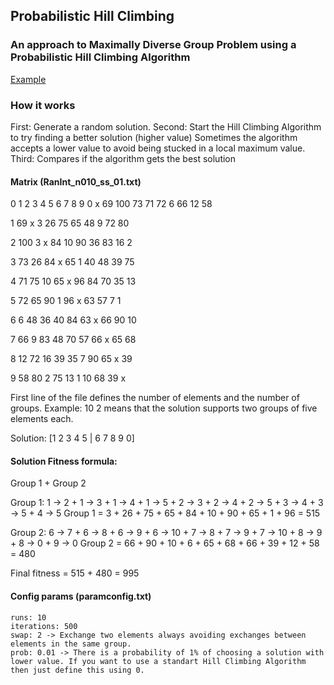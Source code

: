 ## Probabilistic Hill Climbing

### An approach to Maximally Diverse Group Problem using a Probabilistic Hill Climbing Algorithm

[Example](http://classconnection.s3.amazonaws.com/608/flashcards/1910608/jpg/fig_4_1_hill-climbing1349062649219.jpg/ "Hill Climbing")

### How it works
First: Generate a random solution.
Second: Start the Hill Climbing Algorithm to try finding a better solution (higher value)
Sometimes the algorithm accepts a lower value to avoid being stucked in a local maximum value.
Third: Compares if the algorithm gets the best solution


#### Matrix (RanInt_n010_ss_01.txt)

  0   1   2   3   4   5   6   7   8   9
0 x  69 100  73  71  72   6  66  12  58

1 69  x   3  26  75  65  48   9  72  80 

2 100 3   x  84  10  90  36  83  16   2

3 73 26  84   x  65   1  40  48  39  75

4 71 75  10  65   x  96  84  70  35  13

5 72 65  90   1  96   x  63  57   7   1

6  6 48  36  40  84  63   x  66  90  10
 
7 66  9  83  48  70  57  66   x  65  68

8 12 72  16  39  35   7  90  65   x  39

9 58 80   2  75  13   1  10  68  39   x

First line of the file defines the number of elements and the number of groups.
Example: 10 2 means that the solution supports two groups of five elements each.

Solution: [1 2 3 4 5 | 6 7 8 9 0]



#### Solution Fitness formula:
Group 1 + Group 2

Group 1: 1 -> 2 + 1 -> 3 + 1 -> 4 + 1 -> 5 + 2 -> 3 + 2 -> 4 + 2 -> 5 + 3 -> 4 + 3 -> 5 + 4 -> 5
Group 1 = 3 + 26 + 75 + 65 + 84 + 10 + 90 + 65 + 1 + 96
		= 515

Group 2: 6 -> 7 + 6 -> 8 + 6 -> 9 + 6 -> 10 + 7 -> 8 + 7 -> 9 + 7 -> 10 + 8 -> 9 + 8 -> 0 + 9 -> 0
Group 2 = 66 + 90 + 10 + 6 + 65 + 68 + 66 + 39 + 12 + 58 
		= 480

Final fitness = 515 + 480
			  = 995

#### Config params (paramconfig.txt)
	runs: 10
	iterations: 500
	swap: 2 -> Exchange two elements always avoiding exchanges between elements in the same group.
	prob: 0.01 -> There is a probability of 1% of choosing a solution with lower value. If you want to use a standart Hill Climbing Algorithm then just define this using 0.

